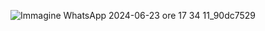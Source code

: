 ![Immagine WhatsApp 2024-06-23 ore 17 34 11_90dc7529](https://github.com/user-attachments/assets/61204e86-1f61-4db8-8e82-b222c4a13b94)
